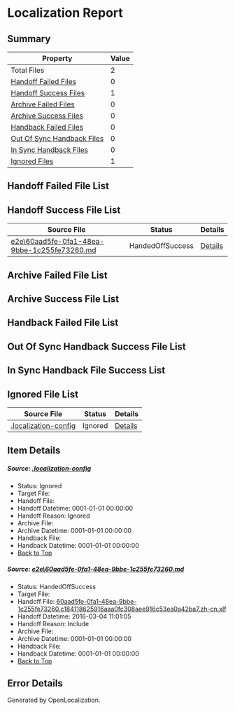 # <a name='report-top'></a> Localization Report

## Summary
 Property | Value 
 -------- | ----- 
 Total Files | 2
[ Handoff Failed Files ](#handoff-failed-list)| 0
[ Handoff Success Files ](#handoff-success-list)| 1
[ Archive Failed Files ](#archive-failed-list)| 0
[ Archive Success Files ](#archive-success-list)| 0
[ Handback Failed Files ](#handback-failed-list)| 0
[ Out Of Sync Handback Files ](#outofsync-handback-success-list)| 0
[ In Sync Handback Files ](#insync-handback-success-list)| 0
[ Ignored Files ](#ignored-list)| 1

## <a name='handoff-failed-list'></a> Handoff Failed File List

## <a name='handoff-success-list'></a> Handoff Success File List
 Source File | Status | Details 
 ----------- | ------ | ------- 
 [e2e\60aad5fe-0fa1-48ea-9bbe-1c255fe73260.md](https://github.com/OpenLocalizationTest/oltest/blob/9d8254276edac3a7d6e53fa04ecde1b00c71895b/e2e/60aad5fe-0fa1-48ea-9bbe-1c255fe73260.md) | HandedOffSuccess | [Details](#eb3d3a8cebc06c7c8f85e4b859404e5b8a0b061a1)

## <a name='archive-failed-list'></a> Archive Failed File List

## <a name='archive-success-list'></a> Archive Success File List

## <a name='handback-failed-list'></a> Handback Failed File List

## <a name='outofsync-handback-success-list'></a> Out Of Sync Handback Success File List

## <a name='insync-handback-success-list'></a> In Sync Handback File Success List

## <a name='ignored-list'></a> Ignored File List
 Source File | Status | Details 
 ----------- | ------ | ------- 
 [.localization-config](https://github.com/OpenLocalizationTest/oltest/blob/9d8254276edac3a7d6e53fa04ecde1b00c71895b/.localization-config) | Ignored | [Details](#66aca4b1c2f43b14ec41e0e427345df94af1d5e10)

## Item Details
##### <a name='66aca4b1c2f43b14ec41e0e427345df94af1d5e10'></a> Source: [.localization-config](https://github.com/OpenLocalizationTest/oltest/blob/9d8254276edac3a7d6e53fa04ecde1b00c71895b/.localization-config)
* Status: Ignored
* Target File: 
* Handoff File: 
* Handoff Datetime: 0001-01-01 00:00:00
* Handoff Reason: Ignored
* Archive File: 
* Archive Datetime: 0001-01-01 00:00:00
* Handback File: 
* Handback Datetime: 0001-01-01 00:00:00
* [Back to Top](#report-top)

##### <a name='eb3d3a8cebc06c7c8f85e4b859404e5b8a0b061a1'></a> Source: [e2e\60aad5fe-0fa1-48ea-9bbe-1c255fe73260.md](https://github.com/OpenLocalizationTest/oltest/blob/9d8254276edac3a7d6e53fa04ecde1b00c71895b/e2e/60aad5fe-0fa1-48ea-9bbe-1c255fe73260.md)
* Status: HandedOffSuccess
* Target File: 
* Handoff File: [60aad5fe-0fa1-48ea-9bbe-1c255fe73260.c184118625916aaa0fc308aee916c53ea0a42ba7.zh-cn.xlf](https://github.com/OpenLocalizationTestOrg/olhandoff/blob/d4cdf5aa42fb8d05e5881e977ed315d3eff00b82/ol-handoff/OpenLocalizationTestOrg/oltest.zh-cn/qimu/ht/60aad5fe-0fa1-48ea-9bbe-1c255fe73260.c184118625916aaa0fc308aee916c53ea0a42ba7.zh-cn.xlf)
* Handoff Datetime: 2016-03-04 11:01:05
* Handoff Reason: Include
* Archive File: 
* Archive Datetime: 0001-01-01 00:00:00
* Handback File: 
* Handback Datetime: 0001-01-01 00:00:00
* [Back to Top](#report-top)


## Error Details

Generated by OpenLocalization.
